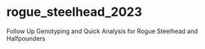# rogue_steelhead_2023
Follow Up Genotyping  and Quick Analysis for Rogue Steelhead and Halfpounders
